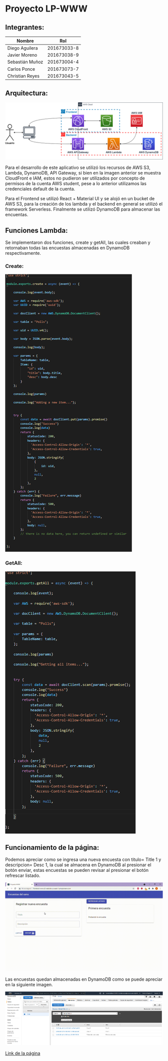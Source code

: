 # Proyecto LP-WWW
## Integrantes:
|Nombre   |Rol   | 
|---|---|
|Diego Aguilera  |201673033-8   | 
|Javier Moreno   |201673038-9   | 
|Sebastián Muñoz |201673004-4   |   
|Carlos Ponce    |201673073-7   |
|Christian Reyes |201673043-5   |

## Arquitectura:
![](evidence/componentes.png)

Para el desarrollo de este aplicativo se utilizó los recursos de AWS S3, Lambda, DynamoDB, API Gateway, si bien en la imagen anterior se muestra CloudFront e IAM, estos no pudieron ser utilizados por concepto de permisos de la cuenta AWS student, pese a lo anterior utilizamos las credenciales default de la cuenta.

Para el Frontend se utilizó React + Material UI y se alojó en un bucket de AWS S3, para la creación de los lambda y el backend en general se utilizó el framework Serverless. Finalmente se utilizó DynamoDB para almacenar las encuentas.


## Funciones Lambda:

Se implementaron dos funciones, create y getAll, las cuales creaban y retornaban todas las encuestas almacenadas en DynamoDB respectivamente.

### Create:
![](evidence/create_function.PNG)

### GetAll:
![](evidence/get_all_function.PNG)

## Funcionamiento de la página:

Podemos apreciar como se ingresa una nueva encuesta con titulo= Title 1 y descripcion= Desc 1, la cual se almacena en DynamoDB al presionar el botón enviar, estas encuestas se pueden revisar al presionar el botón refrescar listado. 

![](evidence/funcionamiento.gif)

Las encuestas quedan almacenadas en DynamoDB como se puede apreciar en la siguiente imagen.

![](evidence/bd.PNG)

[Link de la página](http://frontend-www.s3-website-us-east-1.amazonaws.com/)
